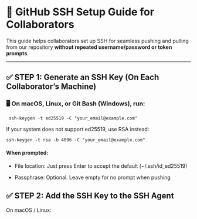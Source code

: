 # 🚀 GitHub SSH Setup Guide for Collaborators

This guide helps collaborators set up SSH for seamless pushing and pulling from our repository **without repeated username/password or token prompts**.

---

## ✅ STEP 1: Generate an SSH Key (On Each Collaborator’s Machine)

### 🖥️ On macOS, Linux, or Git Bash (Windows), run:

`` ssh-keygen -t ed25519 -C "your_email@example.com"``

If your system does not support ed25519, use RSA instead:

`` ssh-keygen -t rsa -b 4096 -C "your_email@example.com" ``

#### When prompted:

- File location: Just press Enter to accept the default (~/.ssh/id_ed25519)

- Passphrase: Optional. Leave empty for no prompt when pushing

## ✅ STEP 2: Add the SSH Key to the SSH Agent </br>
On macOS / Linux:
